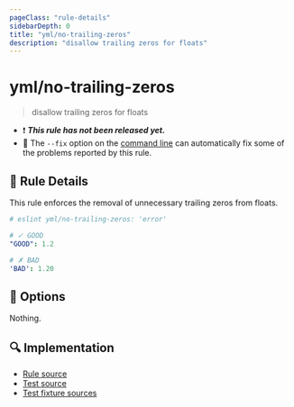 ```yaml
---
pageClass: "rule-details"
sidebarDepth: 0
title: "yml/no-trailing-zeros"
description: "disallow trailing zeros for floats"
---
```


# yml/no-trailing-zeros

> disallow trailing zeros for floats

- :exclamation: <badge text="This rule has not been released yet." vertical="middle" type="error"> **_This rule has not been released yet._** </badge>
- :wrench: The `--fix` option on the [command line](https://eslint.org/docs/user-guide/command-line-interface#fixing-problems) can automatically fix some of the problems reported by this rule.

## :book: Rule Details

This rule enforces the removal of unnecessary trailing zeros from floats.

<eslint-code-block fix>

<!-- eslint-skip -->

```yaml
# eslint yml/no-trailing-zeros: 'error'

# ✓ GOOD
"GOOD": 1.2

# ✗ BAD
'BAD': 1.20
```

</eslint-code-block>

## :wrench: Options

Nothing.

## :mag: Implementation

- [Rule source](https://github.com/ota-meshi/eslint-plugin-yml/blob/master/src/rules/no-trailing-zeros.ts)
- [Test source](https://github.com/ota-meshi/eslint-plugin-yml/blob/master/tests/src/rules/no-trailing-zeros.ts)
- [Test fixture sources](https://github.com/ota-meshi/eslint-plugin-yml/tree/master/tests/fixtures/rules/no-trailing-zeros)
